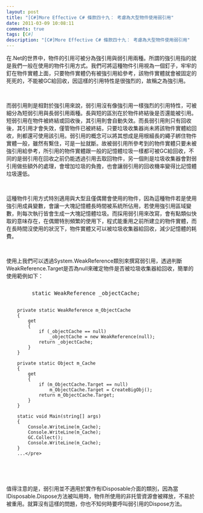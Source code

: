 ```yaml
---
layout: post
title: "[C#]More Effective C# 條款四十九： 考慮為大型物件使用弱引用"
date: 2011-03-09 10:08:11
comments: true
tags: [C#]
description: "[C#]More Effective C# 條款四十九： 考慮為大型物件使用弱引用"
---
```

<p>
	在.Net的世界中，物件的引用可被分為強引用與弱引用兩種。所謂的強引用指的就是我們一般在使用的物件引用方式。我們可將這種物件引用視為一個釘子，牢牢的釘在物件實體上面，只要物件實體仍有被強引用給參考，該物件實體就會被固定的死死的，不能被GC給回收，因這樣的引用特性是很強烈的，故稱之為強引用。</p>
<p>
	 </p>
<p>
	而弱引用則是相對於強引用來說，弱引用沒有像強引用一樣強烈的引用特性，可被細分為短弱引用與長弱引用兩種。長與短的區別在於物件終結後是否還能被引用。短弱引用在物件被終結或回收後，其引用則會自動失效。而長弱引用則只有回收後，其引用才會失效，僅管物件已被終結，只要垃圾收集器尚未將該物件實體給回收，則都還可使用該引用。弱引用的概念可以將其想成是用根細長的繩子綁住物件實體一般，雖然有繫住，可是一扯就斷。故被弱引用所參考到的物件實體只要未被強引用給參考，所引用的物件實體跟一般的記憶體垃圾一樣都可被GC給回收，不同的是弱引用在回收之前仍能透過引用去取回物件，另一個則是垃圾收集器會對弱引用做些額外的處理，會增加垃圾的負擔，也會讓弱引用的回收機率變得比記憶體垃圾還低。</p>
<p>
	 </p>
<p>
	這種物件引用方式特別適用與大型且僅偶爾會使用的物件，因為這種物件若是使用強引用成員變數，會讓一大塊記憶體長時間被系統所佔用，若使用強引用區域變數，則每次執行皆會生成一大塊記憶體垃圾。而採用弱引用來改寫，會有點類似快取的意味存在，在偶爾特別頻繁的使用下，程式能重用之前所建立的物件實體，而在長時間沒使用的狀況下，物件實體又可以被垃圾收集器給回收，減少記憶體的耗費。</p>
<p>
	 </p>
<p>
	使用上我們可以透過System.WeakReference類別來撰寫弱引用，透過判斷WeakReference.Target是否為null來確定物件是否被垃圾收集器給回收，簡單的使用範例如下：</p>
<pre>
</pre>
<div class="wlWriterSmartContent" id="scid:812469c5-0cb0-4c63-8c15-c81123a09de7:0375a160-1701-4d8f-838f-e4889756ddd1" style="padding-bottom: 0px; margin: 0px; padding-left: 0px; padding-right: 0px; display: inline; float: none; padding-top: 0px">
	<pre class="c#" name="code">
        static WeakReference _objectCache;

        private static WeakReference m_ObjectCache
        {
            get
            {
                if (_objectCache == null)
                    _objectCache = new WeakReference(null);
                return _objectCache;
            }
        }

        private static Object m_Cache
        {
            get
            {
                if (m_ObjectCache.Target == null)
                    m_ObjectCache.Target = CreateBigObj();
                return m_ObjectCache.Target;
            }
        }

        static void Main(string[] args)
        {
            Console.WriteLine(m_Cache);
            Console.WriteLine(m_Cache);
            GC.Collect();
            Console.WriteLine(m_Cache);
        }
        ...</pre>
</div>
<p>
	 </p>
<p>
	值得注意的是，弱引用並不適用於實作有IDisposable介面的類別，因為當IDisposable.Dispose方法被叫用時，物件所使用的非托管資源會被釋放，不易於被重用。就算沒有這樣的問題，你也不知何時要呼叫弱引用的Dispose方法。</p>
